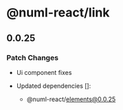 # @numl-react/link

## 0.0.25

### Patch Changes

- Ui component fixes

- Updated dependencies []:
  - @numl-react/elements@0.0.25
